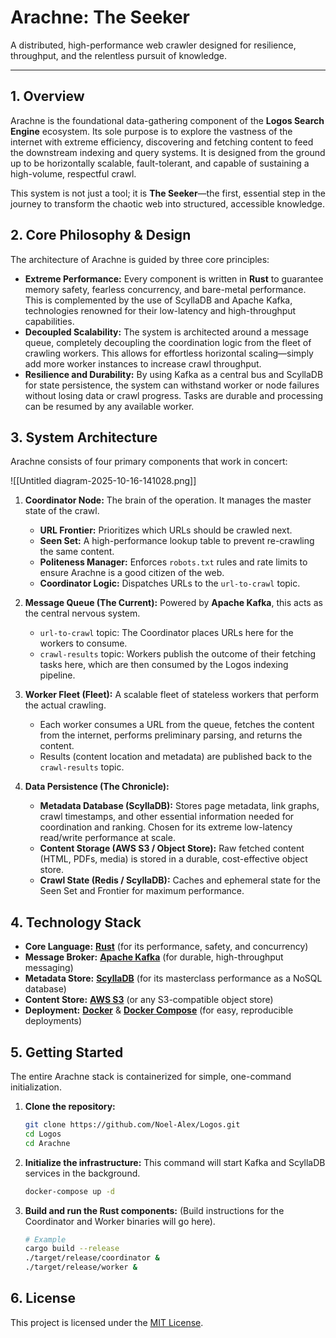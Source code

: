 # Arachne: The Seeker

A distributed, high-performance web crawler designed for resilience, throughput, and the relentless pursuit of knowledge.

---

## 1. Overview

Arachne is the foundational data-gathering component of the **Logos Search Engine** ecosystem. Its sole purpose is to explore the vastness of the internet with extreme efficiency, discovering and fetching content to feed the downstream indexing and query systems. It is designed from the ground up to be horizontally scalable, fault-tolerant, and capable of sustaining a high-volume, respectful crawl.

This system is not just a tool; it is **The Seeker**—the first, essential step in the journey to transform the chaotic web into structured, accessible knowledge.

## 2. Core Philosophy & Design

The architecture of Arachne is guided by three core principles:

*   **Extreme Performance:** Every component is written in **Rust** to guarantee memory safety, fearless concurrency, and bare-metal performance. This is complemented by the use of ScyllaDB and Apache Kafka, technologies renowned for their low-latency and high-throughput capabilities.
*   **Decoupled Scalability:** The system is architected around a message queue, completely decoupling the coordination logic from the fleet of crawling workers. This allows for effortless horizontal scaling—simply add more worker instances to increase crawl throughput.
*   **Resilience and Durability:** By using Kafka as a central bus and ScyllaDB for state persistence, the system can withstand worker or node failures without losing data or crawl progress. Tasks are durable and processing can be resumed by any available worker.

## 3. System Architecture

Arachne consists of four primary components that work in concert:

![[Untitled diagram-2025-10-16-141028.png]]

1.  **Coordinator Node:** The brain of the operation. It manages the master state of the crawl.
    *   **URL Frontier:** Prioritizes which URLs should be crawled next.
    *   **Seen Set:** A high-performance lookup table to prevent re-crawling the same content.
    *   **Politeness Manager:** Enforces `robots.txt` rules and rate limits to ensure Arachne is a good citizen of the web.
    *   **Coordinator Logic:** Dispatches URLs to the `url-to-crawl` topic.

2.  **Message Queue (The Current):** Powered by **Apache Kafka**, this acts as the central nervous system.
    *   `url-to-crawl` topic: The Coordinator places URLs here for the workers to consume.
    *   `crawl-results` topic: Workers publish the outcome of their fetching tasks here, which are then consumed by the Logos indexing pipeline.

3.  **Worker Fleet (Fleet):** A scalable fleet of stateless workers that perform the actual crawling.
    *   Each worker consumes a URL from the queue, fetches the content from the internet, performs preliminary parsing, and returns the content.
    *   Results (content location and metadata) are published back to the `crawl-results` topic.

4.  **Data Persistence (The Chronicle):**
    *   **Metadata Database (ScyllaDB):** Stores page metadata, link graphs, crawl timestamps, and other essential information needed for coordination and ranking. Chosen for its extreme low-latency read/write performance at scale.
    *   **Content Storage (AWS S3 / Object Store):** Raw fetched content (HTML, PDFs, media) is stored in a durable, cost-effective object store.
    *   **Crawl State (Redis / ScyllaDB):** Caches and ephemeral state for the Seen Set and Frontier for maximum performance.

## 4. Technology Stack

*   **Core Language:** [**Rust**](https://www.rust-lang.org/) (for its performance, safety, and concurrency)
*   **Message Broker:** [**Apache Kafka**](https://kafka.apache.org/) (for durable, high-throughput messaging)
*   **Metadata Store:** [**ScyllaDB**](https://www.scylladb.com/) (for its masterclass performance as a NoSQL database)
*   **Content Store:** [**AWS S3**](https://aws.amazon.com/s3/) (or any S3-compatible object store)
*   **Deployment:** [**Docker**](https://www.docker.com/) & [**Docker Compose**](https://docs.docker.com/compose/) (for easy, reproducible deployments)

## 5. Getting Started

The entire Arachne stack is containerized for simple, one-command initialization.

1.  **Clone the repository:**
    ```bash
    git clone https://github.com/Noel-Alex/Logos.git
    cd Logos
    cd Arachne
    ```

2.  **Initialize the infrastructure:**
    This command will start Kafka and ScyllaDB services in the background.
    ```bash
    docker-compose up -d
    ```

3.  **Build and run the Rust components:**
    (Build instructions for the Coordinator and Worker binaries will go here).
    ```bash
    # Example
    cargo build --release
    ./target/release/coordinator &
    ./target/release/worker &
    ```

## 6. License

This project is licensed under the [MIT License](LICENSE).